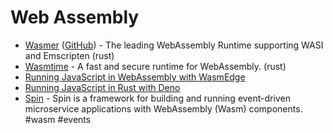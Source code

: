 # Web Assembly

- [Wasmer](https://wasmer.io/) ([GitHub](https://github.com/wasmerio/wasmer)) - The leading WebAssembly Runtime supporting WASI and Emscripten (rust)
- [Wasmtime](https://github.com/bytecodealliance/wasmtime) - A fast and secure runtime for WebAssembly. (rust)
- [Running JavaScript in WebAssembly with WasmEdge](https://www.secondstate.io/articles/run-javascript-in-webassembly-with-wasmedge/)
- [Running JavaScript in Rust with Deno](https://austinpoor.com/blog/js-in-rs)
- [Spin](https://developer.fermyon.com/spin/index) - Spin is a framework for building and running event-driven microservice applications with WebAssembly (Wasm) components. #wasm #events
